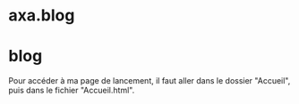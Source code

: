 # axa.blog
# blog

Pour accéder à ma page de lancement, il faut aller dans le dossier "Accueil", puis dans le fichier "Accueil.html". 